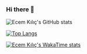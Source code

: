 ### Hi there 👋

<!--
**ecemklc/ecemklc** is a ✨ _special_ ✨ repository because its `README.md` (this file) appears on your GitHub profile.

Here are some ideas to get you started:

- 🌱 I’m currently learning Javascript and React
- 📫 How to reach me: https://linkedin.com/in/ecem-k%C4%B1l%C4%B1%C3%A7-729431230
-->

![Ecem Kılıç's GitHub stats](https://github-readme-stats.vercel.app/api?username=ecemklc&show_icons=true&theme=tokyonight)

[![Top Langs](https://github-readme-stats.vercel.app/api/top-langs/?username=ecemklc&layout=pie)](https://github.com/ecemklc/github-readme-stats)

[![Ecem Kılıç's WakaTime stats](https://github-readme-stats.vercel.app/api/wakatime?username=ecemklc)](https://github.com/ecemklc/github-readme-stats)
